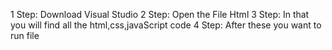 1 Step: Download Visual Studio 
2 Step: Open the File Html
3 Step: In that you will find all the html,css,javaScript code
4 Step: After these you want to run file
